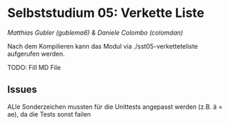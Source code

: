 # Selbststudium 05: Verkette Liste
_Matthias Gubler (gublema6) & Daniele Colombo (colomdan)_

Nach dem Kompilieren kann das Modul via ./sst05-verketteteliste aufgerufen werden.

TODO: Fill MD File

## Issues
ALle Sonderzeichen mussten für die Unittests angepasst werden (z.B. ä = ae), da die Tests sonst failen